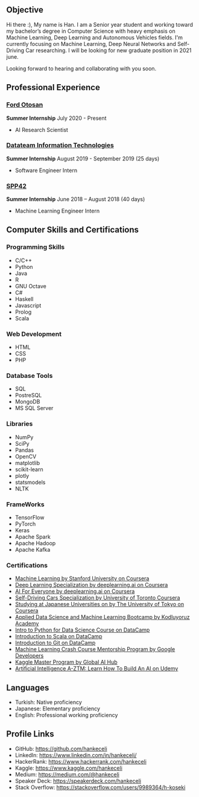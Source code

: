 
## Objective

  Hi there :), My name is Han. I am a Senior year student and working toward my bachelor’s degree in Computer Science with heavy emphasis on Machine Learning, Deep Learning and Autonomous Vehicles fields. I'm currently focusing on Machine Learning, Deep Neural Networks and Self-Driving Car researching. I will be looking for new graduate position in 2021 june.

Looking forward to hearing and collaborating with you soon.

## Professional Experience

### [Ford Otosan](https://www.fordotosan.com.tr/)
  **Summer Internship**      July 2020 - Present
  
  * AI Research Scientist 

### [Datateam Information Technologies](http://www.datateam.com.tr/en/home/)
  **Summer Internship**      August 2019 - September 2019 (25 days)
  
  * Software Engineer Intern

### [SPP42](https://spp42.com/)

  **Summer Internship**      June 2018 – August 2018 (40 days)

  * Machine Learning Engineer Intern
  
## Computer Skills and Certifications

### Programming Skills 
  * C/C++
  * Python
  * Java
  * R
  * GNU Octave  
  * C#
  * Haskell
  * Javascript
  * Prolog
  * Scala
  
### Web Development 
  * HTML
  * CSS
  * PHP
  
### Database Tools 
  * SQL
  * PostreSQL
  * MongoDB
  * MS SQL Server
  
### Libraries 
  * NumPy
  * SciPy
  * Pandas
  * OpenCV
  * matplotlib
  * scikit-learn
  * plotly
  * statsmodels
  * NLTK
  
### FrameWorks 
  * TensorFlow
  * PyTorch
  * Keras
  * Apache Spark
  * Apache Hadoop
  * Apache Kafka
  
  
### Certifications 
  * [Machine Learning by Stanford University on Coursera](https://www.coursera.org/account/accomplishments/verify/HAWD4WP4XTQH)
  * [Deep Learning Specialization by deeplearning.ai on Coursera](https://www.coursera.org/account/accomplishments/specialization/MCVW6N38CV5E)
  * [AI For Everyone by deeplearning.ai on Coursera](https://www.coursera.org/account/accomplishments/records/BM5H6Q2QUFJZ)
  * [Self-Driving Cars Specialization by University of Toronto Coursera](https://www.coursera.org/account/accomplishments/specialization/certificate/FZR9JNGMUJ8F)
  * [Studying at Japanese Universities on by The University of Tokyo on Coursera](https://www.coursera.org/account/accomplishments/certificate/QQQC3Z6NA6HS)
  * [Applied Data Science and Machine Learning Bootcamp by Kodluyoruz Academy](https://www.kodluyoruz.org/event/veribilimi-makineogrenmesi-ankara/)
  * [Intro to Python for Data Science Course on DataCamp](https://www.datacamp.com/statement-of-accomplishment/course/398f45feab54b260d3dc2548c8b05b76a1b0ec92)
  * [Introduction to Scala on DataCamp](https://www.datacamp.com/statement-of-accomplishment/course/34c6413533efe44ea41b58eee78f7c700563340d)
  * [Introduction to Git on DataCamp](https://www.datacamp.com/statement-of-accomplishment/course/ad8961931c8a58440e3b4ea30e64fdfcd9c7f475)
  * [Machine Learning Crash Course Mentorship Program by Google Developers](https://verified.cv/en/verify/995498515093)
  * [Kaggle Master Program by Global AI Hub](https://verified.cv/en/verify/520364827720)
  * [Artificial Intelligence A-ZTM: Learn How To Build An AI on Udemy](https://www.udemy.com/certificate/UC-FMRA52F7/)
  
  
## Languages
  * Turkish: Native proficiency
  * Japanese: Elementary proficiency
  * English: Professional working proficiency
  
## Profile Links
  * GitHub: <https://github.com/hankeceli>
  * LinkedIn: <https://www.linkedin.com/in/hankeceli/>
  * HackerRank: <https://www.hackerrank.com/hankeceli>
  * Kaggle: <https://www.kaggle.com/hankeceli>
  * Medium: <https://medium.com/@hankeceli>
  * Speaker Deck: <https://speakerdeck.com/hankeceli>
  * Stack Overflow: <https://stackoverflow.com/users/9989364/h-koseki>
